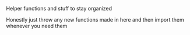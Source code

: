 Helper functions and stuff to stay organized

Honestly just throw any new functions made in here and then import them whenever you need them
